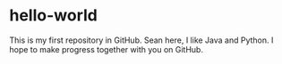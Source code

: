 # hello-world
This is my first repository in GitHub.
Sean here, I like Java and Python. I hope to make progress together with you on GitHub.
